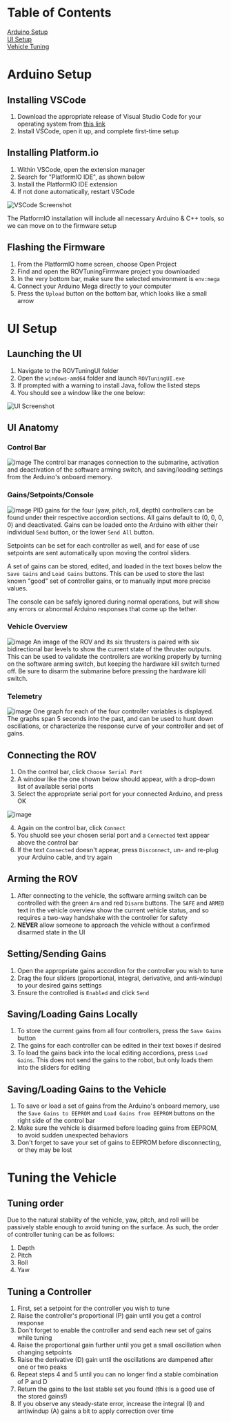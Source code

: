 # Table of Contents
[Arduino Setup](#arduino-setup)  
[UI Setup](#ui-setup)  
[Vehicle Tuning](#tuning-the-vehicle)

# Arduino Setup
## Installing VSCode
1. Download the appropriate release of Visual Studio Code for your operating system from [this link](https://code.visualstudio.com/download)
2. Install VSCode, open it up, and complete first-time setup

## Installing Platform.io
1. Within VSCode, open the extension manager
2. Search for "PlatformIO IDE", as shown below
3. Install the PlatformIO IDE extension
4. If not done automatically, restart VSCode

![VSCode Screenshot](https://cdn.platformio.org/images/platformio-ide-vscode-pkg-installer.4463251e.png)

The PlatformIO installation will include all necessary Arduino & C++ tools, so we can move on to the firmware setup

## Flashing the Firmware
1. From the PlatformIO home screen, choose Open Project
2. Find and open the ROVTuningFirmware project you downloaded
3. In the very bottom bar, make sure the selected environment is `env:mega`
4. Connect your Arduino Mega directly to your computer
5. Press the `Upload` button on the bottom bar, which looks like a small arrow

# UI Setup
## Launching the UI
1. Navigate to the ROVTuningUI folder
2. Open the `windows-amd64` folder and launch `ROVTuningUI.exe`
3. If prompted with a warning to install Java, follow the listed steps
4. You should see a window like the one below:

![UI Screenshot](https://user-images.githubusercontent.com/111624006/200897850-fcf1bf29-067a-4504-a791-c1f13098e351.png)

## UI Anatomy
### Control Bar
![image](https://user-images.githubusercontent.com/111624006/200899155-f8919601-0dc4-4813-abd6-7374081db34f.png)
The control bar manages connection to the submarine, activation and deactivation of the software arming switch, and saving/loading settings from the Arduino's onboard memory.

### Gains/Setpoints/Console
![image](https://user-images.githubusercontent.com/111624006/200899448-7ed13bd0-b007-4880-a2df-725d866ef35b.png)
PID gains for the four (yaw, pitch, roll, depth) controllers can be found under their respective accordion sections. All gains default to (0, 0, 0, 0) and deactivated. Gains can be loaded onto the Arduino with either their individual `Send` button, or the lower `Send All` button.  

Setpoints can be set for each controller as well, and for ease of use setpoints are sent automatically upon moving the control sliders.  

A set of gains can be stored, edited, and loaded in the text boxes below the `Save Gains` and `Load Gains` buttons. This can be used to store the last known "good" set of controller gains, or to manually input more precise values.  

The console can be safely ignored during normal operations, but will show any errors or abnormal Arduino responses that come up the tether.

### Vehicle Overview
![image](https://user-images.githubusercontent.com/111624006/200900125-b67974bc-e294-4c39-b58e-9656e3940630.png)
An image of the ROV and its six thrusters is paired with six bidirectional bar levels to show the current state of the thruster outputs. This can be used to validate the controllers are working properly by turning on the software arming switch, but keeping the hardware kill switch turned off. Be sure to disarm the submarine before pressing the hardware kill switch.

### Telemetry
![image](https://user-images.githubusercontent.com/111624006/200900558-8d6e76dd-60af-4bb1-aabf-b89a9e6b46c6.png)
One graph for each of the four controller variables is displayed. The graphs span 5 seconds into the past, and can be used to hunt down oscillations, or characterize the response curve of your controller and set of gains.

## Connecting the ROV
1. On the control bar, click `Choose Serial Port`
2. A window like the one shown below should appear, with a drop-down list of available serial ports
3. Select the appropriate serial port for your connected Arduino, and press OK

![image](https://user-images.githubusercontent.com/111624006/200901044-a84138e1-8c09-4f44-a679-2b94e6807f76.png)

4. Again on the control bar, click `Connect`
5. You shuold see your chosen serial port and a `Connected` text appear above the control bar
6. If the text `Connected` doesn't appear, press `Disconnect`, un- and re-plug your Arduino cable, and try again

## Arming the ROV
1. After connecting to the vehicle, the software arming switch can be controlled with the green `Arm` and red `Disarm` buttons. The `SAFE` and `ARMED` text in the vehicle overview show the current vehicle status, and so requires a two-way handshake with the controller for safety
2. **NEVER** allow someone to approach the vehicle without a confirmed disarmed state in the UI

## Setting/Sending Gains
1. Open the appropriate gains accordion for the controller you wish to tune
2. Drag the four sliders (proportional, integral, derivative, and anti-windup) to your desired gains settings
3. Ensure the controlled is `Enabled` and click `Send`

## Saving/Loading Gains Locally
1. To store the current gains from all four controllers, press the `Save Gains` button
2. The gains for each controller can be edited in their text boxes if desired
3. To load the gains back into the local editing accordions, press `Load Gains`. This does not send the gains to the robot, but only loads them into the sliders for editing

## Saving/Loading Gains to the Vehicle
1. To save or load a set of gains from the Arduino's onboard memory, use the `Save Gains to EEPROM` and `Load Gains from EEPROM` buttons on the right side of the control bar
2. Make sure the vehicle is disarmed before loading gains from EEPROM, to avoid sudden unexpected behaviors
3. Don't forget to save your set of gains to EEPROM before disconnecting, or they may be lost

# Tuning the Vehicle
## Tuning order
Due to the natural stability of the vehicle, yaw, pitch, and roll will be passively stable enough to avoid tuning on the surface. As such, the order of controller tuning can be as follows:
1. Depth
2. Pitch
3. Roll
4. Yaw

## Tuning a Controller
1. First, set a setpoint for the controller you wish to tune
2. Raise the controller's proportional (P) gain until you get a control response
3. Don't forget to enable the controller and send each new set of gains while tuning
4. Raise the proportional gain further until you get a small oscillation when changing setpoints
5. Raise the derivative (D) gain until the oscillations are dampened after one or two peaks
6. Repeat steps 4 and 5 until you can no longer find a stable combination of P and D
7. Return the gains to the last stable set you found (this is a good use of the stored gains!) 
8. If you observe any steady-state error, increase the integral (I) and antiwindup (A) gains a bit to apply correction over time
